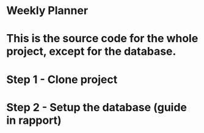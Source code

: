 # Weekly Planner

# This is the source code for the whole project, except for the database.

# Step 1 - Clone project
# Step 2 - Setup the database (guide in rapport)
